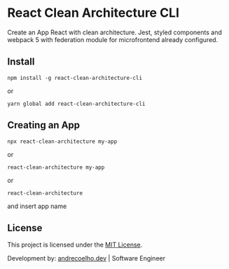 # React Clean Architecture CLI

Create an App React with clean architecture.
Jest, styled components and webpack 5 with federation module for microfrontend already configured.

## Install

```shell
npm install -g react-clean-architecture-cli
```

or

```shell
yarn global add react-clean-architecture-cli
```

## Creating an App

```shell
npx react-clean-architecture my-app
```

or

```shell
react-clean-architecture my-app
```

or

```shell
react-clean-architecture
```

and insert app name

## License

This project is licensed under the [MIT License](https://opensource.org/licenses/MIT).

Development by: [andrecoelho.dev](https://andrecoelho.dev) | Software Engineer
